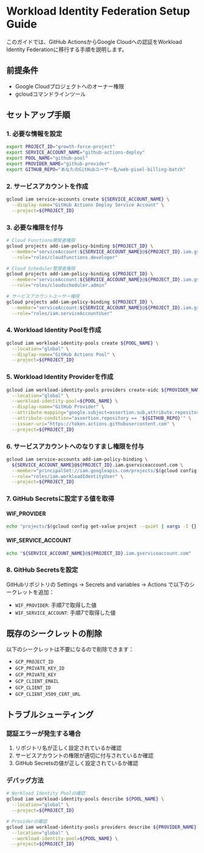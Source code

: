 # Workload Identity Federation Setup Guide

このガイドでは、GitHub ActionsからGoogle Cloudへの認証をWorkload Identity Federationに移行する手順を説明します。

## 前提条件
- Google Cloudプロジェクトへのオーナー権限
- gcloudコマンドラインツール

## セットアップ手順

### 1. 必要な情報を設定
```bash
export PROJECT_ID="growth-force-project"
export SERVICE_ACCOUNT_NAME="github-actions-deploy"
export POOL_NAME="github-pool"
export PROVIDER_NAME="github-provider"
export GITHUB_REPO="あなたのGitHubユーザー名/web-pixel-billing-batch"
```

### 2. サービスアカウントを作成
```bash
gcloud iam service-accounts create ${SERVICE_ACCOUNT_NAME} \
  --display-name="GitHub Actions Deploy Service Account" \
  --project=${PROJECT_ID}
```

### 3. 必要な権限を付与
```bash
# Cloud Functions開発者権限
gcloud projects add-iam-policy-binding ${PROJECT_ID} \
  --member="serviceAccount:${SERVICE_ACCOUNT_NAME}@${PROJECT_ID}.iam.gserviceaccount.com" \
  --role="roles/cloudfunctions.developer"

# Cloud Scheduler管理者権限
gcloud projects add-iam-policy-binding ${PROJECT_ID} \
  --member="serviceAccount:${SERVICE_ACCOUNT_NAME}@${PROJECT_ID}.iam.gserviceaccount.com" \
  --role="roles/cloudscheduler.admin"

# サービスアカウントユーザー権限
gcloud projects add-iam-policy-binding ${PROJECT_ID} \
  --member="serviceAccount:${SERVICE_ACCOUNT_NAME}@${PROJECT_ID}.iam.gserviceaccount.com" \
  --role="roles/iam.serviceAccountUser"
```

### 4. Workload Identity Poolを作成
```bash
gcloud iam workload-identity-pools create ${POOL_NAME} \
  --location="global" \
  --display-name="GitHub Actions Pool" \
  --project=${PROJECT_ID}
```

### 5. Workload Identity Providerを作成
```bash
gcloud iam workload-identity-pools providers create-oidc ${PROVIDER_NAME} \
  --location="global" \
  --workload-identity-pool=${POOL_NAME} \
  --display-name="GitHub Provider" \
  --attribute-mapping="google.subject=assertion.sub,attribute.repository=assertion.repository,attribute.repository_owner=assertion.repository_owner" \
  --attribute-condition="assertion.repository == '${GITHUB_REPO}'" \
  --issuer-uri="https://token.actions.githubusercontent.com" \
  --project=${PROJECT_ID}
```

### 6. サービスアカウントへのなりすまし権限を付与
```bash
gcloud iam service-accounts add-iam-policy-binding \
  ${SERVICE_ACCOUNT_NAME}@${PROJECT_ID}.iam.gserviceaccount.com \
  --member="principalSet://iam.googleapis.com/projects/$(gcloud config get-value project --quiet | xargs -I {} gcloud projects describe {} --format='value(projectNumber)')/locations/global/workloadIdentityPools/${POOL_NAME}/attribute.repository/${GITHUB_REPO}" \
  --role="roles/iam.workloadIdentityUser" \
  --project=${PROJECT_ID}
```

### 7. GitHub Secretsに設定する値を取得

#### WIF_PROVIDER
```bash
echo "projects/$(gcloud config get-value project --quiet | xargs -I {} gcloud projects describe {} --format='value(projectNumber)')/locations/global/workloadIdentityPools/${POOL_NAME}/providers/${PROVIDER_NAME}"
```

#### WIF_SERVICE_ACCOUNT
```bash
echo "${SERVICE_ACCOUNT_NAME}@${PROJECT_ID}.iam.gserviceaccount.com"
```

### 8. GitHub Secretsを設定

GitHubリポジトリの Settings → Secrets and variables → Actions で以下のシークレットを追加：

- `WIF_PROVIDER`: 手順7で取得した値
- `WIF_SERVICE_ACCOUNT`: 手順7で取得した値

## 既存のシークレットの削除

以下のシークレットは不要になるので削除できます：
- `GCP_PROJECT_ID`
- `GCP_PRIVATE_KEY_ID`
- `GCP_PRIVATE_KEY`
- `GCP_CLIENT_EMAIL`
- `GCP_CLIENT_ID`
- `GCP_CLIENT_X509_CERT_URL`

## トラブルシューティング

### 認証エラーが発生する場合
1. リポジトリ名が正しく設定されているか確認
2. サービスアカウントの権限が適切に付与されているか確認
3. GitHub Secretsの値が正しく設定されているか確認

### デバッグ方法
```bash
# Workload Identity Poolの確認
gcloud iam workload-identity-pools describe ${POOL_NAME} \
  --location="global" \
  --project=${PROJECT_ID}

# Providerの確認
gcloud iam workload-identity-pools providers describe ${PROVIDER_NAME} \
  --location="global" \
  --workload-identity-pool=${POOL_NAME} \
  --project=${PROJECT_ID}
```